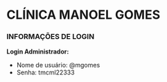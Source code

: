# CLÍNICA MANOEL GOMES
### INFORMAÇÕES DE LOGIN

**Login Administrador:**

- Nome de usuário: @mgomes
- Senha: tmcml22333
